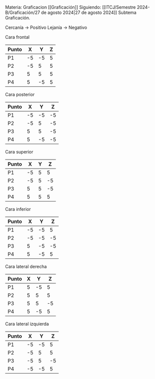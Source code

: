 Materia: Graficacion [[Graficación]] 
Siguiendo: [[ITCJ/Semestre 2024-B/Graficación/27 de agosto 2024|27 de agosto 2024]]
Subtema Graficación.

Cercanía -> Positivo
Lejanía -> Negativo

Cara frontal

| Punto | X   | Y   | Z   |
| ----- | --- | --- | --- |
| P1    | -5  | -5  | 5   |
| P2    | -5  | 5   | 5   |
| P3    | 5   | 5   | 5   |
| P4    | 5   | -5  | 5   |

Cara posterior

| Punto | X   | Y   | Z   |
| ----- | --- | --- | --- |
| P1    | -5  | -5  | -5  |
| P2    | -5  | 5   | -5  |
| P3    | 5   | 5   | -5  |
| P4    | 5   | -5  | -5  |

Cara superior

| Punto | X   | Y   | Z   |
| ----- | --- | --- | --- |
| P1    | -5  | 5   | 5   |
| P2    | -5  | 5   | -5  |
| P3    | 5   | 5   | -5  |
| P4    | 5   | 5   | 5   |

Cara inferior

| Punto | X   | Y   | Z   |
| ----- | --- | --- | --- |
| P1    | -5  | -5  | 5   |
| P2    | -5  | -5  | -5  |
| P3    | 5   | -5  | -5  |
| P4    | 5   | -5  | 5   |

Cara lateral derecha

| Punto | X   | Y   | Z   |
| ----- | --- | --- | --- |
| P1    | 5   | -5  | 5   |
| P2    | 5   | 5   | 5   |
| P3    | 5   | 5   | -5  |
| P4    | 5   | -5  | 5   |

Cara lateral izquierda

| Punto | X   | Y   | Z   |
| ----- | --- | --- | --- |
| P1    | -5  | -5  | 5   |
| P2    | -5  | 5   | 5   |
| P3    | -5  | 5   | -5  |
| P4    | -5  | -5  | 5   |
